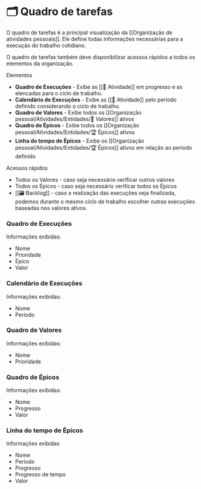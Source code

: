 # 🗂️ Quadro de tarefas

O quadro de tarefas é a principal visualização da [[Organização de atividades pessoais]]. Ele define todas informações necessárias para a execução do trabalho cotidiano.

O quadro de tarefas também deve disponibilizar acessos rápidos a todos os elementos da organização.

Elementos

- **Quadro de Execuções** - Exibe as [[🚧 Atividade]] em progresso e as elencadas para o ciclo de trabalho.
- **Calendário de Execuções** - Exibe as [[🚧 Atividade]] pelo período definido considerando o ciclo de trabalho.
- **Quadro de Valores** - Exibe todos os [[Organização pessoal/Atividades/Entidades/🌟 Valores]] ativos
- **Quadro de Épicos** - Exibe todos os [[Organização pessoal/Atividades/Entidades/🏆 Épicos]] ativos
- **Linha do tempo de Épicos** - Exibe os [[Organização pessoal/Atividades/Entidades/🏆 Épicos]] ativos em relação ao período definido

Acessos rápidos

- Todos os Valores - caso seja necessário verificar outros valores
- Todos os Épicos - caso seja necessário verificar todos os Épicos
- [[🗃️ Backlog]] - caso a realização das execuções seja finalizada, podemos durante o mesmo ciclo de trabalho escolher outras execuções baseadas nos valores ativos.

### Quadro de Execuções

Informações exibidas:

- Nome 
- Prioridade
- Épico
- Valor

### Calendário de Execuções

Informações exibidas:

- Nome
- Período

### Quadro de Valores

Informações exibidas:

- Nome
- Prioridade

### Quadro de Épicos

Informações exibidas:

- Nome
- Progresso
- Valor

### Linha do tempo de Épicos

Informações exibidas

- Nome
- Período
- Progresso
- Progresso de tempo
- Valor